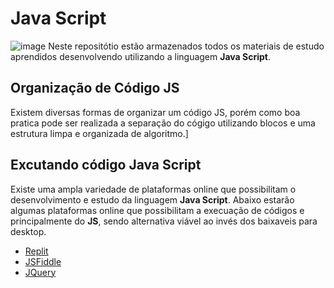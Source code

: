 # Java Script
![image](https://github.com/user-attachments/assets/6e126d05-39fc-41b6-88f4-12247d101c1f)
Neste repositótio estão armazenados todos os materiais de estudo aprendidos desenvolvendo utilizando a linguagem <b>Java Script</b>.

## Organização de Código JS
Existem diversas formas de organizar um código JS, porém como boa pratica pode ser realizada a separação do cógigo utilizando blocos e uma estrutura limpa e organizada de algoritmo.]

## Excutando código Java Script
Existe uma ampla variedade de plataformas online que possibilitam o desenvolvimento e estudo da linguagem <b>Java Script</b>. Abaixo estarão algumas plataformas online que possibilitam a execuação de códigos e principalmente do <b>JS</b>, sendo alternativa viável ao invés dos baixaveis para desktop.
-  [Replit](https://replit.com/)
-  [JSFiddle](https://jsfiddle.net/)
-  [JQuery](https://jquery.com/)
